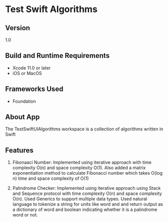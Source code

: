 # Test Swift Algorithms

## Version

1.0

## Build and Runtime Requirements
+ Xcode 11.0 or later
+ iOS or MacOS

## Frameworks Used
+ Foundation

## About App

The TestSwiftUIAlgorithms workspace is a collection of algorithms written in Swift

## Features

1) Fibonaaci Number: Implemented using iterative approach with time complexity O(n) and space complexity O(1). Also added a matrix exponentiation method to calculate Fibonacci number which takes O(log n) time and space complexity of O(1)

2) Palindrome Checker: Implemented using iterative approach using Stack and Sequence protocol with time complexity O(n) and space complexity O(n). Used Generics to support multiple data types. Used natural language to tokenize a string for units like word and and return output as a dictionary of word and boolean indicating whether it is a palindrome word or not.



